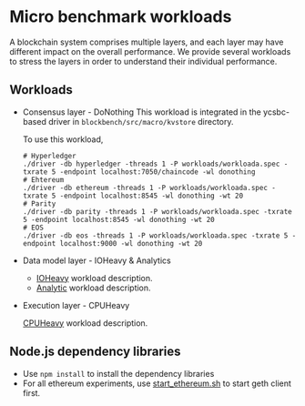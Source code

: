 # Micro benchmark workloads
A blockchain system comprises multiple layers, and each layer may have different impact on the overall performance.
We provide several workloads to stress the layers in order to understand their individual performance.

## Workloads
* Consensus layer - DoNothing
  This workload is integrated in the ycsbc-based driver in `blockbench/src/macro/kvstore` directory.

  To use this workload,
  ```
  # Hyperledger
  ./driver -db hyperledger -threads 1 -P workloads/workloada.spec -txrate 5 -endpoint localhost:7050/chaincode -wl donothing
  # Ehtereum
  ./driver -db ethereum -threads 1 -P workloads/workloada.spec -txrate 5 -endpoint localhost:8545 -wl donothing -wt 20
  # Parity
  ./driver -db parity -threads 1 -P workloads/workloada.spec -txrate 5 -endpoint localhost:8545 -wl donothing -wt 20
  # EOS
  ./driver -db eos -threads 1 -P workloads/workloada.spec -txrate 5 -endpoint localhost:9000 -wl donothing -wt 20
  ```

* Data model layer - IOHeavy & Analytics

  * [IOHeavy](ioheavy/README.md) workload description.
  * [Analytic](analytic/README.md) workload description.


* Execution layer - CPUHeavy

  [CPUHeavy](cpuheavy/README.md) workload description.

## Node.js dependency libraries 
* Use `npm install` to install the dependency libraries
* For all ethereum experiments, use [start_ethereum.sh](ethereum_script/start_ethereum.sh) to start geth client first.
